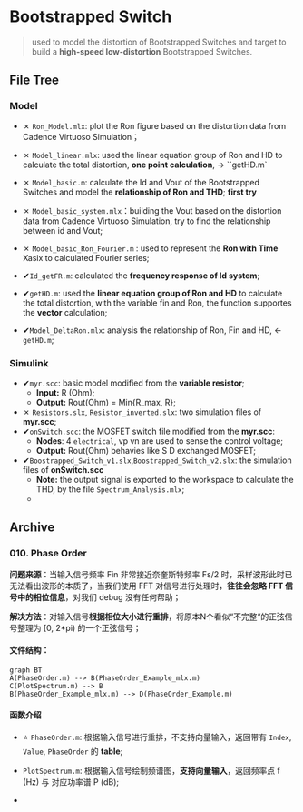 # Bootstrapped Switch

> used to model the distortion of Bootstrapped Switches and target to build a **high-speed low-distortion** Bootstrapped Switches.

## File Tree

### Model

- ✗ `Ron_Model.mlx`: plot the Ron figure based on the distortion data from Cadence Virtuoso Simulation；

- ✗ `Model_linear.mlx`: used the linear equation group of Ron and HD to calculate the  total distortion, **one point calculation**, -> ``getHD.m`

- ✗ `Model_basic.m`: calculate the Id and Vout of the Bootstrapped Switches and model the **relationship of Ron and THD**; **first try**

- ✗ `Model_basic_system.mlx`：building the Vout based on the distortion data from Cadence Virtuoso Simulation, try to  find the relationship between id and Vout;

- ✗ `Model_basic_Ron_Fourier.m` : used to represent the **Ron with Time** Xasix to calculated Fourier series;

- ✔︎`Id_getFR.m`: calculated the **frequency response of Id system**;

- ✔︎`getHD.m`: used the **linear equation group of Ron and HD** to calculate the  total distortion, with the variable fin and Ron, the function supportes the **vector** calculation;

- ✔︎`Model_DeltaRon.mlx`: analysis the relationship of Ron, Fin and HD, <- `getHD.m`;

  

### Simulink

- ✔︎`myr.scc`: basic model modified from the **variable resistor**;
  - **Input:** R (Ohm);
  - **Output:** Rout(Ohm) = Min{R_max, R};
- ✗ `Resistors.slx`, `Resistor_inverted.slx`: two simulation files of **myr.scc**;
- ✔︎`onSwitch.scc`: the MOSFET switch file modified from the **myr.scc**:
  - **Nodes**: 4 `electrical`, vp vn are used to sense the control voltage;
  - **Output:** Rout(Ohm) behavies like S D exchanged MOSFET;
- ✔︎`Boostrapped_Switch_v1.slx`,`Boostrapped_Switch_v2.slx`: the simulation files of **onSwitch.scc**
  - **Note:** the output signal is exported to the workspace to calculate the THD, by the file `Spectrum_Analysis.mlx`;
  - 

## Archive

### 010. Phase Order

**问题来源**：当输入信号频率 Fin 非常接近奈奎斯特频率 Fs/2 时，采样波形此时已无法看出波形的本质了，当我们使用 FFT 对信号进行处理时，**往往会忽略 FFT 信号中的相位信息**，对我们 debug 没有任何帮助；

**解决方法**：对输入信号**根据相位大小进行重排**，将原本N个看似“不完整“的正弦信号整理为 [0, 2*pi) 的一个正弦信号；

#### 文件结构：

```mermaid
graph BT
A(PhaseOrder.m) --> B(PhaseOrder_Example_mlx.m)
C(PlotSpectrum.m) --> B
B(PhaseOrder_Example_mlx.m) --> D(PhaseOrder_Example.m)

```
#### 函数介绍

- :star: `PhaseOrder.m`: 根据输入信号进行重排，不支持向量输入，返回带有 `Index`, `Value`, `PhaseOrder` 的 **table**;
  
- `PlotSpectrum.m`: 根据输入信号绘制频谱图，**支持向量输入**，返回频率点 f (Hz) 与 对应功率谱 P (dB);
  
-